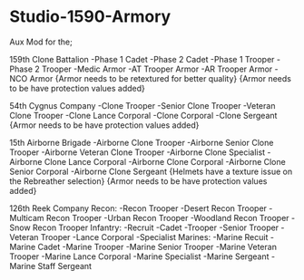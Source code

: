 # Studio-1590-Armory
Aux Mod for the; 

159th Clone Battalion
-Phase 1 Cadet
-Phase 2 Cadet
-Phase 1 Trooper
-Phase 2 Trooper
-Medic Armor
-AT Trooper Armor
-AR Trooper Armor
-NCO Armor
{Armor needs to be retextured for better quality}
{Armor needs to be have protection values added}

54th Cygnus Company
-Clone Trooper
-Senior Clone Trooper
-Veteran Clone Trooper
-Clone Lance Corporal
-Clone Corporal
-Clone Sergeant
{Armor needs to be have protection values added} 

15th Airborne Brigade
-Airborne Clone Trooper
-Airborne Senior Clone Trooper
-Airborne Veteran Clone Trooper
-Airborne Clone Specialist
-Airborne Clone Lance Corporal
-Airborne Clone Corporal
-Airborne Clone Senior Corporal
-Airborne Clone Sergeant
{Helmets have a texture issue on the Rebreather selection}
{Armor needs to be have protection values added}

126th Reek Company
Recon:
  -Recon Trooper
  -Desert Recon Trooper
  -Multicam Recon Trooper
  -Urban Recon Trooper
  -Woodland Recon Trooper
  -Snow Recon Trooper
Infantry:
  -Recruit
  -Cadet
  -Trooper
  -Senior Trooper
  -Veteran Trooper
  -Lance Corporal
  -Specialist
Marines:
	-Marine Recuit
	-Marine Cadet
	-Marine Trooper
	-Marine Senior Trooper
	-Marine Veteran Trooper
	-Marine Lance Corporal
	-Marine Specialist
	-Marine Sergeant
	-Marine Staff Sergeant

